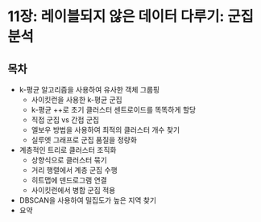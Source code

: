 # 11장: 레이블되지 않은 데이터 다루기: 군집 분석
## 목차
- k-평균 알고리즘을 사용하여 유사한 객체 그룹핑
  - 사이킷런을 사용한 k-평균 군집
  - k-평균 ++로 초기 클러스터 센트로이드를 똑똑하게 할당
  - 직접 군집 vs 간접 군집
  - 엘보우 방법을 사용하여 최적의 클러스터 개수 찾기
  - 실루엣 그래프로 군집 품질을 정량화
- 계층적인 트리로 클러스터 조직화
  - 상향식으로 클러스터 묶기
  - 거리 행렬에서 계층 군집 수행
  - 히트맵에 덴드로그램 연결
  - 사이킷런에서 병합 군집 적용
- DBSCAN을 사용하여 밀집도가 높은 지역 찾기
- 요약
